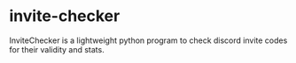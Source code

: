 # invite-checker
InviteChecker is a lightweight python program to check discord invite codes for their validity and stats.
